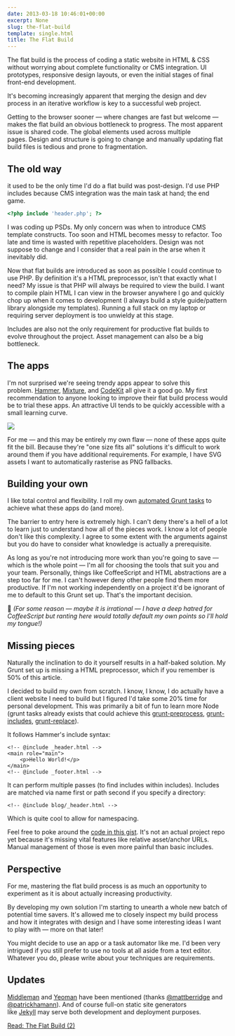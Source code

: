 ```yaml
---
date: 2013-03-18 10:46:01+00:00
excerpt: None
slug: the-flat-build
template: single.html
title: The Flat Build
---
```


The flat build is the process of coding a static website in HTML & CSS without worrying about complete functionality or CMS integration. UI prototypes, responsive design layouts, or even the initial stages of final front-end development.

It's becoming increasingly apparent that merging the design and dev process in an iterative workflow is key to a successful web project.

Getting to the browser sooner — where changes are fast but welcome — makes the flat build an obvious bottleneck to progress. The most apparent issue is shared code. The global elements used across multiple pages. Design and structure is going to change and manually updating flat build files is tedious and prone to fragmentation.


## The old way


it used to be the only time I'd do a flat build was post-design. I'd use PHP includes because CMS integration was the main task at hand; the end game.

````php
<?php include 'header.php'; ?>
````

I was coding up PSDs. My only concern was when to introduce CMS template constructs. Too soon and HTML becomes messy to refactor. Too late and time is wasted with repetitive placeholders. Design was not suppose to change and I consider that a real pain in the arse when it inevitably did.

Now that flat builds are introduced as soon as possible I could continue to use PHP. By definition it's a HTML preprocessor, isn't that exactly what I need? My issue is that PHP will always be required to view the build. I want to compile plain HTML I can view in the browser anywhere I go and quickly chop up when it comes to development (I always build a style guide/pattern library alongside my templates). Running a full stack on my laptop or requiring server deployment is too unwieldy at this stage.

Includes are also not the only requirement for productive flat builds to evolve throughout the project. Asset management can also be a big bottleneck.


## The apps


I'm not surprised we're seeing trendy apps appear to solve this problem. [Hammer](http://hammerformac.com/), [Mixture](http://mixture.io/), and [CodeKit](http://incident57.com/codekit/) all give it a good go. My first recommendation to anyone looking to improve their flat build process would be to trial these apps. An attractive UI tends to be quickly accessible with a small learning curve.

![](/images/2013/03/hammer-for-mac.png)

For me — and this may be entirely my own flaw — none of these apps quite fit the bill. Because they're "one size fits all" solutions it's difficult to work around them if you have additional requirements. For example, I have SVG assets I want to automatically rasterise as PNG fallbacks.


## Building your own


I like total control and flexibility. I roll my own [automated Grunt tasks](/2013/03/12/automation/) to achieve what these apps do (and more).

The barrier to entry here is extremely high. I can't deny there's a hell of a lot to learn just to understand how all of the pieces work. I know a lot of people don't like this complexity. I agree to some extent with the arguments against but you do have to consider what knowledge is actually a prerequisite.

As long as you're not introducing more work than you're going to save — which is the whole point — I'm all for choosing the tools that suit you and your team. Personally, things like CoffeeScript and HTML abstractions are a step too far for me. I can't however deny other people find them more productive. If I'm not working independently on a project it'd be ignorant of me to default to this Grunt set up. That's the important decision.

🤫 _(For some reason — maybe it is irrational — I have a deep hatred for CoffeeScript but ranting here would totally default my own points so I'll hold my tongue!)_




## Missing pieces


Naturally the inclination to do it yourself results in a half-baked solution. My Grunt set up is missing a HTML preprocessor, which if you remember is 50% of this article.

I decided to build my own from scratch. I know, I know, I do actually have a client website I need to build but I figured I'd take some 20% time for personal development. This was primarily a bit of fun to learn more Node (grunt tasks already exists that could achieve this [grunt-preprocess](https://github.com/onehealth/grunt-preprocess/), [grunt-includes](https://github.com/vanetix/grunt-includes), [grunt-replace](https://github.com/outaTiME/grunt-replace)).

It follows Hammer's include syntax:

````markup
<!-- @include _header.html -->
<main role="main">
    <p>Hello World!</p>
</main>
<!-- @include _footer.html -->
````

It can perform multiple passes (to find includes within includes). Includes are matched via name first or path second if you specify a directory:

````markup
<!-- @include blog/_header.html -->
````

Which is quite cool to allow for namespacing.

Feel free to poke around the [code in this gist](https://gist.github.com/dbushell/5186122). It's not an actual project repo yet because it's missing vital features like relative asset/anchor URLs. Manual management of those is even more painful than basic includes.


## Perspective


For me, mastering the flat build process is as much an opportunity to experiment as it is about actually increasing productivity.

By developing my own solution I'm starting to unearth a whole new batch of potential time savers. It's allowed me to closely inspect my build process and how it integrates with design and I have some interesting ideas I want to play with — more on that later!

You might decide to use an app or a task automator like me. I'd been very intrigued if you still prefer to use no tools at all aside from a text editor. Whatever you do, please write about your techniques are requirements.


## Updates


[Middleman](http://middlemanapp.com/) and [Yeoman](http://yeoman.io/) have been mentioned (thanks [@mattberridge](http://twitter.com/mattberridge) and [@patrickhamann](http://twitter.com/patrickhamann)). And of course full-on static site generators like [Jekyll](https://github.com/mojombo/jekyllJekyll) may serve both development and deployment purposes.

[Read: The Flat Build (2)](/2013/04/05/the-flat-build-2/)
